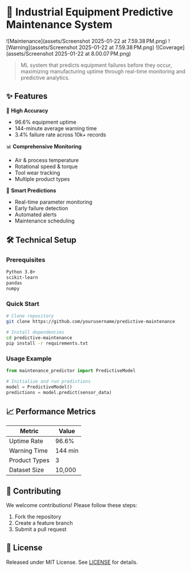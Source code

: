 # 🔧 Industrial Equipment Predictive Maintenance System

![Maintenance](assets/Screenshot 2025-01-22 at 7.59.38 PM.png)
![Warning](assets/Screenshot 2025-01-22 at 7.59.38 PM.png)
![Coverage](assets/Screenshot 2025-01-22 at 8.00.07 PM.png)

> ML system that predicts equipment failures before they occur, maximizing manufacturing uptime through real-time monitoring and predictive analytics.

## ✨ Features

🎯 **High Accuracy**
- 96.6% equipment uptime
- 144-minute average warning time
- 3.4% failure rate across 10k+ records

📊 **Comprehensive Monitoring**
- Air & process temperature
- Rotational speed & torque
- Tool wear tracking
- Multiple product types

🤖 **Smart Predictions**
- Real-time parameter monitoring 
- Early failure detection
- Automated alerts
- Maintenance scheduling

## 🛠️ Technical Setup

### Prerequisites
```bash
Python 3.8+
scikit-learn
pandas
numpy
```

### Quick Start
```bash
# Clone repository
git clone https://github.com/yourusername/predictive-maintenance

# Install dependencies
cd predictive-maintenance
pip install -r requirements.txt
```

### Usage Example
```python
from maintenance_predictor import PredictiveModel

# Initialize and run predictions
model = PredictiveModel()
predictions = model.predict(sensor_data)
```

## 📈 Performance Metrics

| Metric | Value |
|--------|--------|
| Uptime Rate | 96.6% |
| Warning Time | 144 min |
| Product Types | 3 |
| Dataset Size | 10,000 |

## 🤝 Contributing

We welcome contributions! Please follow these steps:
1. Fork the repository
2. Create a feature branch
3. Submit a pull request

## 📝 License

Released under MIT License. See [LICENSE](LICENSE) for details.